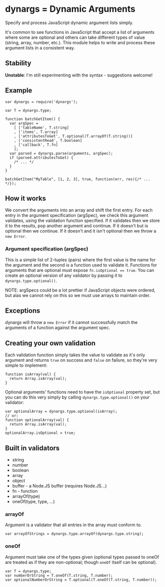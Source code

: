 dynargs = Dynamic Arguments
===========================

Specify and process JavaScript dynamic argument lists simply.

It's common to see functions in JavaScript that accept a list of
arguments where some are optional and others can take different types of
value (string, array, number, etc.). This module helps to write and
process these argument lists in a consistent way.

Stability
---------

**Unstable**: I'm still experimenting with the syntax - suggestions
welcome!

Example
-------

```
var dynargs = require('dynargs');

var T = dynargs.type;

function batchGetItem() {
  var argSpec =
    [ ['tableName', T.string]
    , ['items', T.array]
    , ['attributesToGet', T.optional(T.arrayOf(T.string))]
    , ['consistentRead', T.boolean]
    , ['callback', T.fn]
    ];
  var parsed = dynargs.parse(arguments, argSpec);
  if (parsed.attributesToGet) {
    /* ... */
  }
}

batchGetItem("MyTable", [1, 2, 3], true, function(err, res){/* ... */});

```

How it works
------------

We convert the arguments into an array and shift the first entry. For
each entry in the argument specification (argSpec), we check this
argument validates, using the validation function specified. If it
validates then we store it to the results, pop another argument and
continue. If it doesn't but is optional then we continue. If it doesn't
and it isn't optional then we throw a `new Error`.

### Argument specification (argSpec)

This is a simple list of 2-tuples (pairs) where the first value is the
name for the argument and the second is a function used to validate it.
Functions for arguments that are optional must expose `fn.isOptional ==
true`. You can create an optional version of any validator by passing it
to `dynargs.type.optional()`.

NOTE: argSpecs could be a lot prettier if JavaScript objects were
ordered, but alas we cannot rely on this so we must use arrays to
maintain order.

Exceptions
----------

dynargs will throw a `new Error` if it cannot successfully match the
arguments of a function against the argument spec.

Creating your own validation
----------------------------

Each validation function simply takes the value to validate as it's only
argument and returns `true` on success and `false` on failure, so
they're very simple to implement:

```
function isArray(val) {
  return Array.isArray(val);
}
```

Optional arguments' functions need to have the `isOptional` property
set, but you can do this very simply by calling
`dynargs.type.optional()` on your validator:

```
var optionalArray = dynargs.type.optional(isArray);
// or:
function optionalArray(val) {
  return Array.isArray(val);
}
optionalArray.isOptional = true;
```

Built in validators
-------------------

 * string
 * number
 * boolean
 * array
 * object
 * buffer - a Node.JS buffer (requires Node.JS...)
 * fn - function
 * arrayOf(type)
 * oneOf(type, type, ...)

### arrayOf

Argument is a validator that all entries in the array must conform to.

```
var arrayOfStrings = dynargs.type.arrayOf(dynargs.type.string);
```

### oneOf

Argument must take one of the types given (optional types passed to
oneOf are treated as if they are non-optional; though `oneOf` itself
can be optional).

```
var T = dynargs.type;
var numberOrString = T.oneOf(T.string, T.number);
var optionalNumberOrString = T.optional(T.oneOf(T.string, T.number));
```
